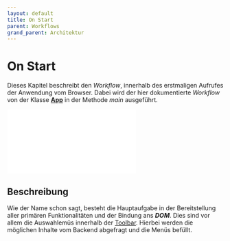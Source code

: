 ```yaml
---
layout: default
title: On Start
parent: Workflows
grand_parent: Architektur
---
```


# On Start
Dieses Kapitel beschreibt den _Workflow_, innerhalb des erstmaligen Aufrufes der Anwendung vom Browser. Dabei wird der hier dokumentierte _Workflow_ von der Klasse [**App**]({{site.baseurl}}/docs/frontend/app) in der Methode _main_ ausgeführt.  

<iframe src="{{site.baseurl}}/assets/html/on_start.html" frameborder="0" allowfullscreen onload="this.width=screen.width;this.height=screen.height;"></iframe>

## Beschreibung
Wie der Name schon sagt, besteht die Hauptaufgabe in der Bereitstellung aller primären Funktionalitäten und der Bindung ans **_DOM_**. Dies sind vor allem die Auswahlemüs innerhalb der [Toolbar]({{site.baseurl}}/docs/frontend/menu/toolbar.html). Hierbei werden die möglichen Inhalte vom Backend abgefragt und die Menüs befüllt. 